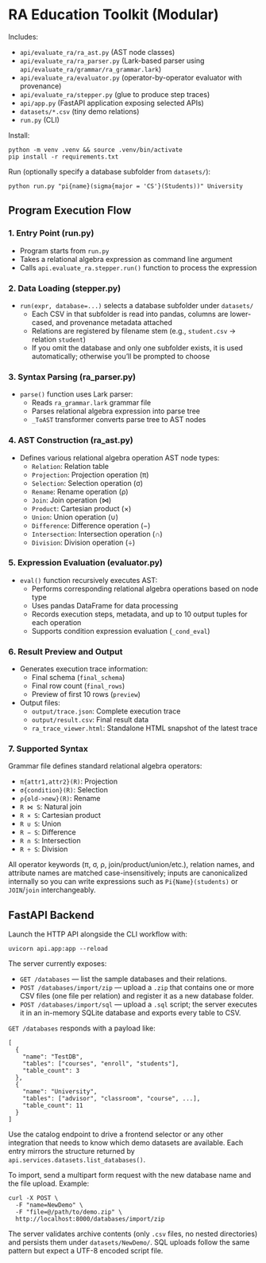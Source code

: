 # RA Education Toolkit (Modular)

Includes:
- `api/evaluate_ra/ra_ast.py`  (AST node classes)
- `api/evaluate_ra/ra_parser.py` (Lark-based parser using `api/evaluate_ra/grammar/ra_grammar.lark`)
- `api/evaluate_ra/evaluator.py` (operator-by-operator evaluator with provenance)
- `api/evaluate_ra/stepper.py` (glue to produce step traces)
- `api/app.py` (FastAPI application exposing selected APIs)
- `datasets/*.csv` (tiny demo relations)
- `run.py` (CLI)

Install:
```
python -m venv .venv && source .venv/bin/activate
pip install -r requirements.txt
```

Run (optionally specify a database subfolder from `datasets/`):
```
python run.py "pi{name}(sigma{major = 'CS'}(Students))" University
```

## Program Execution Flow

### 1. **Entry Point (run.py)**
- Program starts from `run.py`
- Takes a relational algebra expression as command line argument
- Calls `api.evaluate_ra.stepper.run()` function to process the expression

### 2. **Data Loading (stepper.py)**
- `run(expr, database=...)` selects a database subfolder under `datasets/`
  - Each CSV in that subfolder is read into pandas, columns are lower-cased, and provenance metadata attached
  - Relations are registered by filename stem (e.g., `student.csv` → relation `student`)
  - If you omit the database and only one subfolder exists, it is used automatically; otherwise you’ll be prompted to choose

### 3. **Syntax Parsing (ra_parser.py)**
- `parse()` function uses Lark parser:
  - Reads `ra_grammar.lark` grammar file
  - Parses relational algebra expression into parse tree
  - `_ToAST` transformer converts parse tree to AST nodes

### 4. **AST Construction (ra_ast.py)**
- Defines various relational algebra operation AST node types:
  - `Relation`: Relation table
  - `Projection`: Projection operation (π)
  - `Selection`: Selection operation (σ)
  - `Rename`: Rename operation (ρ)
  - `Join`: Join operation (⋈)
  - `Product`: Cartesian product (×)
  - `Union`: Union operation (∪)
  - `Difference`: Difference operation (−)
  - `Intersection`: Intersection operation (∩)
  - `Division`: Division operation (÷)

### 5. **Expression Evaluation (evaluator.py)**
- `eval()` function recursively executes AST:
  - Performs corresponding relational algebra operations based on node type
  - Uses pandas DataFrame for data processing
  - Records execution steps, metadata, and up to 10 output tuples for each operation
  - Supports condition expression evaluation (`_cond_eval`)

### 6. **Result Preview and Output**
- Generates execution trace information:
  - Final schema (`final_schema`)
  - Final row count (`final_rows`)
  - Preview of first 10 rows (`preview`)
- Output files:
  - `output/trace.json`: Complete execution trace
  - `output/result.csv`: Final result data
  - `ra_trace_viewer.html`: Standalone HTML snapshot of the latest trace

### 7. **Supported Syntax**
Grammar file defines standard relational algebra operators:
- `π{attr1,attr2}(R)`: Projection
- `σ{condition}(R)`: Selection
- `ρ{old->new}(R)`: Rename
- `R ⋈ S`: Natural join
- `R × S`: Cartesian product
- `R ∪ S`: Union
- `R − S`: Difference
- `R ∩ S`: Intersection
- `R ÷ S`: Division

All operator keywords (π, σ, ρ, join/product/union/etc.), relation names, and attribute names are matched case-insensitively; inputs are canonicalized internally so you can write expressions such as `Pi{Name}(students)` or `JOIN`/`join` interchangeably.

## FastAPI Backend

Launch the HTTP API alongside the CLI workflow with:
```
uvicorn api.app:app --reload
```

The server currently exposes:

- `GET /databases` — list the sample databases and their relations.
- `POST /databases/import/zip` — upload a `.zip` that contains one or more CSV files (one file per relation) and register it as a new database folder.
- `POST /databases/import/sql` — upload a `.sql` script; the server executes it in an in-memory SQLite database and exports every table to CSV.

`GET /databases` responds with a payload like:

```
[
  {
    "name": "TestDB",
    "tables": ["courses", "enroll", "students"],
    "table_count": 3
  },
  {
    "name": "University",
    "tables": ["advisor", "classroom", "course", ...],
    "table_count": 11
  }
]
```

Use the catalog endpoint to drive a frontend selector or any other integration that needs to know which demo datasets are available. Each entry mirrors the structure returned by `api.services.datasets.list_databases()`.

To import, send a multipart form request with the new database name and the file upload. Example:

```
curl -X POST \
  -F "name=NewDemo" \
  -F "file=@/path/to/demo.zip" \
  http://localhost:8000/databases/import/zip
```

The server validates archive contents (only `.csv` files, no nested directories) and persists them under `datasets/NewDemo/`. SQL uploads follow the same pattern but expect a UTF-8 encoded script file.
